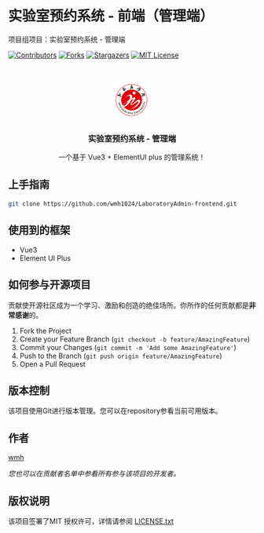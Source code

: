 

# 实验室预约系统 - 前端（管理端）

项目组项目：实验室预约系统 - 管理端

<!-- PROJECT SHIELDS -->

[![Contributors][contributors-shield]][contributors-url]
[![Forks][forks-shield]][forks-url]
[![Stargazers][stars-shield]][stars-url]
[![MIT License][license-shield]][license-url]

<!-- PROJECT LOGO -->
<br />

<p align="center">
  <a href="https://github.com/wmh1024/LaboratoryAdmin-frontend">
    <img src="images/logo.png" alt="Logo" width="80" height="78">
  </a>

  <h3 align="center">实验室预约系统 - 管理端</h3>
  <p align="center">
    一个基于 Vue3 + ElementUI plus 的管理系统！
    <br />

</p>

## 上手指南

```sh
git clone https://github.com/wmh1024/LaboratoryAdmin-frontend.git
```

## 使用到的框架

- Vue3
- Element UI Plus

## 如何参与开源项目

贡献使开源社区成为一个学习、激励和创造的绝佳场所。你所作的任何贡献都是**非常感谢**的。


1. Fork the Project
2. Create your Feature Branch (`git checkout -b feature/AmazingFeature`)
3. Commit your Changes (`git commit -m 'Add some AmazingFeature'`)
4. Push to the Branch (`git push origin feature/AmazingFeature`)
5. Open a Pull Request

## 版本控制

该项目使用Git进行版本管理。您可以在repository参看当前可用版本。

## 作者

[wmh](https://wmhwiki.cn)

 *您也可以在贡献者名单中参看所有参与该项目的开发者。*

## 版权说明

该项目签署了MIT 授权许可，详情请参阅 [LICENSE.txt](https://github.com/wmh1024/LaboratoryAdmin-frontend/LICENSE.txt)

<!-- links -->
[your-project-path]:wmh1024/LaboratoryAdmin-frontend
[contributors-shield]: https://img.shields.io/github/contributors/wmh1024/LaboratoryAdmin-frontend.svg?style=flat-square
[contributors-url]: https://github.com/wmh1024/LaboratoryAdmin-frontend/graphs/contributors
[forks-shield]: https://img.shields.io/github/forks/wmh1024/LaboratoryAdmin-frontend.svg?style=flat-square
[forks-url]: https://github.com/wmh1024/LaboratoryAdmin-frontend/network/members
[stars-shield]: https://img.shields.io/github/stars/wmh1024/LaboratoryAdmin-frontend.svg?style=flat-square
[stars-url]: https://github.com/wmh1024/LaboratoryAdmin-frontend/stargazers
[issues-shield]: https://img.shields.io/github/issues/wmh1024/LaboratoryAdmin-frontend.svg?style=flat-square
[issues-url]: https://img.shields.io/github/issues/wmh1024/LaboratoryAdmin-frontend.svg
[license-shield]: https://img.shields.io/github/license/wmh1024/LaboratoryAdmin-frontend.svg?style=flat-square
[license-url]: https://github.com/wmh1024/LaboratoryAdmin-frontend/blob/master/LICENSE.txt
[linkedin-shield]: https://img.shields.io/badge/-LinkedIn-black.svg?style=flat-square&logo=linkedin&colorB=555
[linkedin-url]: https://linkedin.com/in/shaojintian
